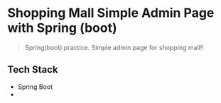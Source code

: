 # Shopping Mall Simple Admin Page with Spring (boot)

> Spring(boot) practice. Simple admin page for shopping mall!!

## Tech Stack
- Spring Boot
- 
